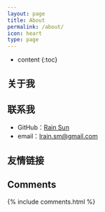 ```yaml
---
layout: page
title: About
permalink: /about/
icon: heart
type: page
---
```


* content
{:toc}

## 关于我


## 联系我

* GitHub：[Rain Sun](https://github.com/lrainsun)
* email：lrain.sm@gmail.com

## 友情链接

## Comments

{% include comments.html %}
